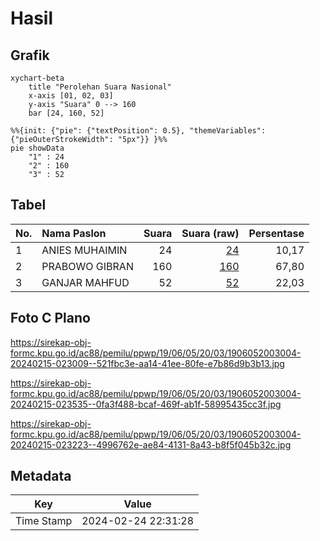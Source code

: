 # Hasil

## Grafik

```mermaid
xychart-beta
    title "Perolehan Suara Nasional"
    x-axis [01, 02, 03]
    y-axis "Suara" 0 --> 160
    bar [24, 160, 52]
```

```mermaid
%%{init: {"pie": {"textPosition": 0.5}, "themeVariables": {"pieOuterStrokeWidth": "5px"}} }%%
pie showData
    "1" : 24
    "2" : 160
    "3" : 52
```

## Tabel

| No. | Nama Paslon    | Suara | Suara (raw) | Persentase |
|:--- |:-------------- | -----:| -----------:| ----------:|
| 1   | ANIES MUHAIMIN | 24    | [24][p-1]   | 10,17      |
| 2   | PRABOWO GIBRAN | 160   | [160][p-2]  | 67,80      |
| 3   | GANJAR MAHFUD  | 52    | [52][p-3]   | 22,03      |


[p-1]: https://github.com/gigit-pemilu/pemilu-2024/blob/main/pilpres/hitung-suara/sub/19-kepulauan-bangka-belitung/sub/06-belitung-timur/sub/05-damar/sub/2003-burong-mandi/sub/004-tps/sub/paslon-1.txt
[p-2]: https://github.com/gigit-pemilu/pemilu-2024/blob/main/pilpres/hitung-suara/sub/19-kepulauan-bangka-belitung/sub/06-belitung-timur/sub/05-damar/sub/2003-burong-mandi/sub/004-tps/sub/paslon-2.txt
[p-3]: https://github.com/gigit-pemilu/pemilu-2024/blob/main/pilpres/hitung-suara/sub/19-kepulauan-bangka-belitung/sub/06-belitung-timur/sub/05-damar/sub/2003-burong-mandi/sub/004-tps/sub/paslon-3.txt

## Foto C Plano

https://sirekap-obj-formc.kpu.go.id/ac88/pemilu/ppwp/19/06/05/20/03/1906052003004-20240215-023009--521fbc3e-aa14-41ee-80fe-e7b86d9b3b13.jpg

https://sirekap-obj-formc.kpu.go.id/ac88/pemilu/ppwp/19/06/05/20/03/1906052003004-20240215-023535--0fa3f488-bcaf-469f-ab1f-58995435cc3f.jpg

https://sirekap-obj-formc.kpu.go.id/ac88/pemilu/ppwp/19/06/05/20/03/1906052003004-20240215-023223--4996762e-ae84-4131-8a43-b8f5f045b32c.jpg


## Metadata

| Key        | Value               |
| ---------- | ------------------- |
| Time Stamp | 2024-02-24 22:31:28 |



